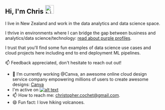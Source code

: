 ## Hi, I'm Chris <img src="https://user-images.githubusercontent.com/1303154/88677602-1635ba80-d120-11ea-84d8-d263ba5fc3c0.gif" width="28px" alt="hi">

I live in New Zealand and work in the data analytics and data science space.

I thrive in environments where I can bridge the gap between business and analytics/data science/technology: [read about purple profiles](https://deloitte.wsj.com/articles/purple-people-at-the-heart-of-cognitive-tech-1452142924).

I trust that you'll find some fun examples of data science use cases and cloud projects here including end to end deployment ML pipelines.

:mailbox: Feedback appreciated, don't hesitate to reach out out!


- 🔭 I’m currently working @Canva, an awesome online cloud design service company empowering millions of users to create awesome designs: [Canva](https://www.canva.com)
- I'm active on <a href="https://www.linkedin.com/in/christophercochet/"> ![alt text](https://img.shields.io/badge/-LinkedIn-0e76a8?style=plastic&logo=linkedIn)</a>
- 📫 How to reach me: christopher.cochet@gmail.com.
- 😄 Fun fact: I love hiking volcanoes.


